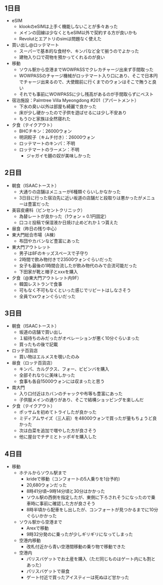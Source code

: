 
## 1日目
- eSIM
    - klookのeSIMは上手く機能しないことが多々あった
    - メインの回線は少なくともeSIM以外で契約する方が良いかも
    - Revolutとエアトリのsimは問題なく使えた
- 買い出し@ロッテマート
    - スーパーで基本的な食材や、キンパなど全て揃うのでよかった
    - 建物入り口で荷物を預かってくれるのが良い
- 移動
    - ソウル駅から空港までWOWPASSでクレカチャージ出来ず手間取った
    - WOWPASSのチャージ機械がロッテマート入り口にあり、そこで日本円でチャージ出来るので、大使館前に行くまでのウォンはそこで賄うと良い
    - それでも事前にWOWPASSに少し残高があるのが手間取らずにベスト
- 宿泊施設：Palmtree Villa Myeongdong #201（アパートメント）
    - 下水の臭い以外は部屋も綺麗で良かった
    - 床が少し硬かったので子供を遊ばせるには少し不安あり
    - もうひと家族は全然寝れた
- 夕食（テイクアウト）
    - BHCチキン：26000ウォン
    - 明洞餃子（キムチ付き）：26000ウォン
    - ロッテマートのキンパ：不明
    - ロッテマートのラーメン：不明
        - ジャガイモ麺の奴が美味しかった

## 2日目
- 朝食（ISAACトースト）
    - 大通りの店舗はメニューが6種類ぐらいしかなかった
    - 3日目に行った宿泊先に近い坂道の店舗だと段取りは悪かったがメニューは豊富だった
- 美容皮膚科（ビンセントクリニック）
    - 為替レートが良かった（1ウォン = 0.1円固定）
    - 口コミ投稿で保湿液か日焼け止めどれか１つ貰えた
- 昼食（昨日の残り中心）
- 東大門総合市場（A棟）
    - 布団やカバンなど豊富にあった
- 東大門アウトレット
    - 男子は8Fのキッズスペースで子守り
    - 2時間で飲み物付きで23500ウォンぐらいだった
    - 女子も最後の1時間合流したが飲み物代のみで合流可能だった
    - 下田家が靴と帽子とxxxを購入
- 夕食（@東大門アウトレット内9F）
    - 韓国レストランで食事
    - 可もなく不可もなくといった感じでリピートはしなさそう
    - 全員でxxウォンぐらいだった    

## 3日目
- 朝食（ISAACトースト）
    - 坂道の店舗で買い出し
    - １組待ちのみだったがオペレーションが悪く10分ぐらいまった
    - 買ったもの後で記載
- ロッテ百貨店
    - 買い物はエルメスを覗いたのみ
- 昼食（ロッテ百貨店）
    - キンパ、カルグクス、フォー、ビビンバを購入
    - 全部それなりに美味しかった
    - 食事も各自15000ウォンには収まったと思う
- 南大門
    - 入り口付近はカバンのチャックや布等も豊富にあった
    - 子供服メインの通りがあり、そこで結構ショッピングを楽しんだ
- 夕食（テイクアウト）
    - ポッサムを初めてトライしたが良かった
    - ミディアムサイズ（三人前）を48000ウォンで買ったが量もちょうど良かった
    - 次は白菜を追加で増やした方が良さそう
    - 他に屋台でチヂミとトッポギを購入した
## 4日目
- 移動
    - ホテルからソウル駅まで
        - krideで移動（コンフォートの5人乗りを1台予約）
        - 20,680ウォンだった
        - 8時41分頃~9時14分頃と30分はかかった
        - ソウル駅の西側を指定したが、東側に下ろされそうになったので乗車時に事前に確認した方が良さそう
        - 8時半頃から配車をし出したが、コンフォートが見つかるまでに10分ぐらいかかった
    - ソウル駅から空港まで
        - Arexで移動
        - 9時32分発のに乗ったが少しギリギリになってしまった
    - 空港内移動
        - 改札付近から青い空港間移動の乗り物で移動できた
    - 空港内
        - パリスバゲットでお土産を購入（ただ同じものはゲート内にも割とあった）
        - パリスバゲットで昼食
        - ゲート付近で買ったアイスティーは死ぬほど甘かった
